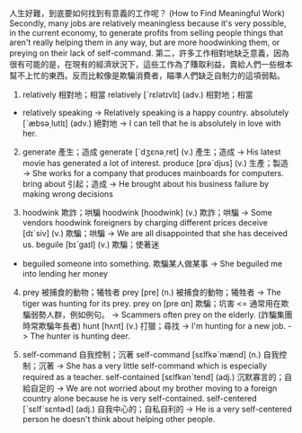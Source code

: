 人生好難，到底要如何找到有意義的工作呢？ (How to Find Meaningful Work)
Secondly, many jobs are relatively meaningless because it's very possible, in the current economy, to generate profits from selling people things that aren't really helping them in any way, but are more hoodwinking them, or preying on their lack of self-command.
第二，許多工作相對地缺乏意義，因為很有可能的是，在現有的經濟狀況下，這些工作為了賺取利益，賣給人們一些根本幫不上忙的東西。反而比較像是欺騙消費者，瞄準人們缺乏自制力的這項弱點。

1. relatively  相對地；相當
relatively  [ˋrɛlətɪvlɪ]  (adv.)  相對地；相當
* relatively speaking
-> Relatively speaking is a happy country.
absolutely  [ˋæbsə͵lutlɪ]  (adv.)  絕對地
-> I can tell that he is absolutely in love with her.

2. generate  產生；造成
generate  [ˋdʒɛnə͵ret]  (v.)  產生；造成
-> His latest movie has generated a lot of interest.
produce  [prəˋdjus]  (v.)  生產；製造
-> She works for a company that produces mainboards for computers.
bring about  引起；造成
-> He brought about his business failure by making wrong decisions

3. hoodwink  欺詐；哄騙
hoodwink  [hoodwink]  (v.)  欺詐；哄騙
-> Some vendors hoodwink foreigners by charging different prices
deceive  [dɪˋsiv]  (v.)  欺騙；哄騙
-> We are all disappointed that she has deceived us.
beguile  [bɪˋgaɪl]  (v.)  欺騙；使著迷
* beguiled someone into something. 欺騙某人做某事
-> She beguiled me into lending her money

4. prey  被捕食的動物；犧牲者
prey  [pre]  (n.)  被捕食的動物；犧牲者
-> The tiger was hunting for its prey.
prey on  [pre ɑn]  欺騙；坑害 <= 通常用在欺騙弱勢人群，例如例句。
-> Scammers often prey on the elderly.  (詐騙集團時常欺騙年長者)
hunt  [hʌnt]  (v.)  打獵；尋找
-> I'm hunting for a new job.
-> The hunter is hunting deer.

5. self-command  自我控制；沉著
self-command  [sɛlfkəˋmænd]  (n.)  自我控制；沉著
-> She has a very little self-command which is especially required as a teacher.
self-contained  [sɛlfkənˋtend]  (adj.)  沉默寡言的；自給自足的
-> We are not worried about my brother moving to a foreign country alone because he is very self-contained.
self-centered  [ˋsɛlfˋsɛntɚd]  (adj.)  自我中心的；自私自利的
-> He is a very self-centered person he doesn't think about helping other people.